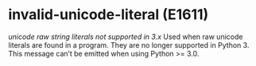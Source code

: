 # invalid-unicode-literal (E1611)

*unicode raw string literals not supported in 3.x* Used when raw unicode
literals are found in a program. They are no longer supported in Python
3. This message can’t be emitted when using Python &gt;= 3.0.
